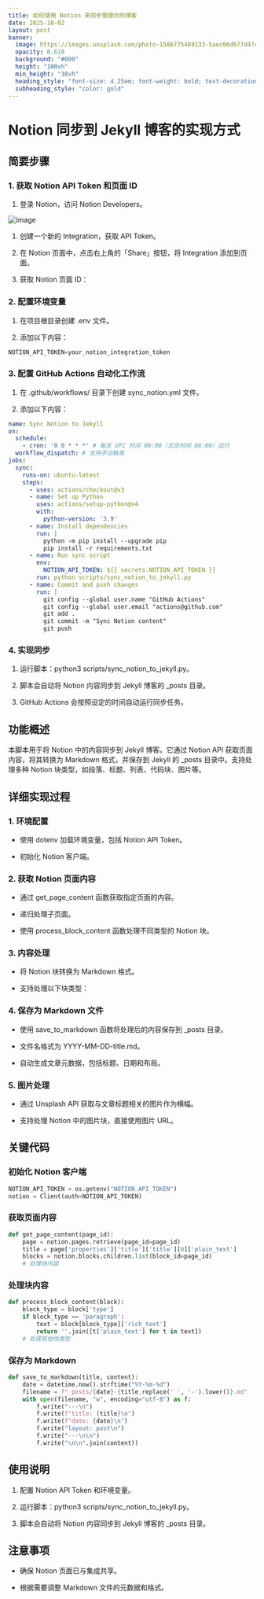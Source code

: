 ```yaml
---
title: 如何使用 Notion 来同步管理你的博客
date: 2025-10-02
layout: post
banner:
  image: https://images.unsplash.com/photo-1586775489133-5aec06d677d4?crop=entropy&cs=tinysrgb&fit=max&fm=jpg&ixid=M3w2OTIwMzJ8MHwxfHJhbmRvbXx8fHx8fHx8fDE3NTk0NDM0ODZ8&ixlib=rb-4.1.0&q=80&w=1080
  opacity: 0.618
  background: "#000"
  height: "100vh"
  min_height: "38vh"
  heading_style: "font-size: 4.25em; font-weight: bold; text-decoration: underline"
  subheading_style: "color: gold"
---
```


# Notion 同步到 Jekyll 博客的实现方式

## 简要步骤

### 1. 获取 Notion API Token 和页面 ID

1. 登录 Notion，访问 Notion Developers。

![image](https://prod-files-secure.s3.us-west-2.amazonaws.com/a7a0cc5a-89b9-4cda-8686-1fba0ca52f40/d19c1afe-dea5-4312-9333-786b0ba83054/image.png?X-Amz-Algorithm=AWS4-HMAC-SHA256&X-Amz-Content-Sha256=UNSIGNED-PAYLOAD&X-Amz-Credential=ASIAZI2LB466SYFWFZDQ%2F20251002%2Fus-west-2%2Fs3%2Faws4_request&X-Amz-Date=20251002T221805Z&X-Amz-Expires=3600&X-Amz-Security-Token=IQoJb3JpZ2luX2VjEJ7%2F%2F%2F%2F%2F%2F%2F%2F%2F%2FwEaCXVzLXdlc3QtMiJIMEYCIQDGB5dOGDOVv7gP2gGjhqVG%2BE2RFNsGQK5UUOyJKzWVBwIhAJEoAN%2B0mTnd9i7d%2FsHE%2BvQieNZ2fM5QY6OBjIOuLwfgKv8DCDcQABoMNjM3NDIzMTgzODA1IgyG%2F5wzq0na%2Bvk43S8q3ANID2%2FmIaa7jNjHvbooyY%2Fxb%2FjOxWUMmap%2Fwyb0XKQxSGe9uc9BocmpcBKcE%2FIxe9VI7fTKxKC9mG1pS5Gw4IpXdQnJ98Zux0LEZClawtXmpY2JYWfv1Wzr5qY73peXjtjOoazNKGEMJjBICLz4a%2BjkUbJN4aOze1FFP%2BshyhV1yPiZpZIbr%2B1vUnsU4frvAWO2nGNMdSqVg0yWKJN3c%2BNC1N7ZH0kQx8Ds1qdxfppQyM391A5CAMdJU72Z5Ky7r8S8re5Gc%2Fgx6QnwagE7kWKjXnPD8YZMdrNMy5LSetfz9rRn5HD9eo8TObW74CAISY7I6Nsus2CRAE5ikmdx%2B75ko7KHwohLrul0mgaSg8C%2BZVvx0Rs9JXiIqC0HyxG8m9hCHhtjEA9KK3vQjuPH46RDOOzyh3Kee7DCRp7kDkdEbxfL1kKOuYnUqad1WD0M28e11aOjMjsC9Lcr7wX3aNWC5X9DlpMg5zeZbnHGRMNbL5ZxpZd7tlt1ujZNJ7qJO5v0LQOWcuQF5Ju36YghL74H0wLxfVo7F0%2FOB64cDNn3PzNDINYd2x1RZwHSVlynVxS2SCmkP068ihTC3qJOEZoT3N0Z4DeAyo19WxRWaQkMP0lyRbN58aevRO0fZTD48PvGBjqkAYbN4SzWUpFx90Z4NEe1i37OFjfCcCLuscuQyNpmYELfIgnuPjq46dGQr3X6j7MN13VRRfFgr4%2FlPHT3exN3rzEgmKHkEwVSYfxnZuBrhGuNT91P7sen4SyVHNQ%2BeA6i7V%2B%2BEdSPvtgpsvvUA4%2BXQmIEcBt7wKDL%2FEfbtyPXjIqIqt4dBhbR5xKUJz%2Bd0bHE2MhnW7%2Fo6NXzebVOdp3uuQbCGWas&X-Amz-Signature=f526938566fe750fd521a7662bffc9bf89a4a414e9b7e0bab4a5656a2769fe87&X-Amz-SignedHeaders=host&x-amz-checksum-mode=ENABLED&x-id=GetObject)

1. 创建一个新的 Integration，获取 API Token。

1. 在 Notion 页面中，点击右上角的「Share」按钮，将 Integration 添加到页面。

1. 获取 Notion 页面 ID：


### 2. 配置环境变量

1. 在项目根目录创建 .env 文件。

1. 添加以下内容：

```javascript
NOTION_API_TOKEN=your_notion_integration_token
```

### 3. 配置 GitHub Actions 自动化工作流

1. 在 .github/workflows/ 目录下创建 sync_notion.yml 文件。

1. 添加以下内容：

```yaml
name: Sync Notion to Jekyll
on:
  schedule:
    - cron: '0 0 * * *' # 每天 UTC 时间 00:00（北京时间 08:00）运行
  workflow_dispatch: # 支持手动触发
jobs:
  sync:
    runs-on: ubuntu-latest
    steps:
      - uses: actions/checkout@v3
      - name: Set up Python
        uses: actions/setup-python@v4
        with:
          python-version: '3.9'
      - name: Install dependencies
        run: |
          python -m pip install --upgrade pip
          pip install -r requirements.txt
      - name: Run sync script
        env:
          NOTION_API_TOKEN: ${{ secrets.NOTION_API_TOKEN }}
        run: python scripts/sync_notion_to_jekyll.py
      - name: Commit and push changes
        run: |
          git config --global user.name "GitHub Actions"
          git config --global user.email "actions@github.com"
          git add .
          git commit -m "Sync Notion content"
          git push
```

### 4. 实现同步

1. 运行脚本：python3 scripts/sync_notion_to_jekyll.py。

1. 脚本会自动将 Notion 内容同步到 Jekyll 博客的 _posts 目录。

1. GitHub Actions 会按照设定的时间自动运行同步任务。

## 功能概述

本脚本用于将 Notion 中的内容同步到 Jekyll 博客。它通过 Notion API 获取页面内容，将其转换为 Markdown 格式，并保存到 Jekyll 的 _posts 目录中。支持处理多种 Notion 块类型，如段落、标题、列表、代码块、图片等。

## 详细实现过程

### 1. 环境配置

- 使用 dotenv 加载环境变量，包括 Notion API Token。

- 初始化 Notion 客户端。

### 2. 获取 Notion 页面内容

- 通过 get_page_content 函数获取指定页面的内容。

- 递归处理子页面。

- 使用 process_block_content 函数处理不同类型的 Notion 块。

### 3. 内容处理

- 将 Notion 块转换为 Markdown 格式。

- 支持处理以下块类型：


### 4. 保存为 Markdown 文件

- 使用 save_to_markdown 函数将处理后的内容保存到 _posts 目录。

- 文件名格式为 YYYY-MM-DD-title.md。

- 自动生成文章元数据，包括标题、日期和布局。

### 5. 图片处理

- 通过 Unsplash API 获取与文章标题相关的图片作为横幅。

- 支持处理 Notion 中的图片块，直接使用图片 URL。

## 关键代码

### 初始化 Notion 客户端

```python
NOTION_API_TOKEN = os.getenv("NOTION_API_TOKEN")
notion = Client(auth=NOTION_API_TOKEN)
```

### 获取页面内容

```python
def get_page_content(page_id):
    page = notion.pages.retrieve(page_id=page_id)
    title = page['properties']['title']['title'][0]['plain_text']
    blocks = notion.blocks.children.list(block_id=page_id)
    # 处理块内容
```

### 处理块内容

```python
def process_block_content(block):
    block_type = block['type']
    if block_type == 'paragraph':
        text = block[block_type]['rich_text']
        return ''.join([t['plain_text'] for t in text])
    # 处理其他块类型
```

### 保存为 Markdown

```python
def save_to_markdown(title, content):
    date = datetime.now().strftime("%Y-%m-%d")
    filename = f"_posts/{date}-{title.replace(' ', '-').lower()}.md"
    with open(filename, "w", encoding="utf-8") as f:
        f.write("---\n")
        f.write(f"title: {title}\n")
        f.write(f"date: {date}\n")
        f.write("layout: post\n")
        f.write("---\n\n")
        f.write("\n\n".join(content))
```

## 使用说明

1. 配置 Notion API Token 和环境变量。

1. 运行脚本：python3 scripts/sync_notion_to_jekyll.py。

1. 脚本会自动将 Notion 内容同步到 Jekyll 博客的 _posts 目录。

## 注意事项

- 确保 Notion 页面已与集成共享。

- 根据需要调整 Markdown 文件的元数据和格式。